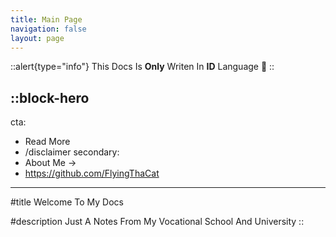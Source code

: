 ```yaml
---
title: Main Page
navigation: false
layout: page
---
```


::alert{type="info"}
This Docs Is **Only** Writen In **ID** Language :grimacing:
::

::block-hero
---
cta:
  - Read More
  - /disclaimer
secondary:
  - About Me →
  - https://github.com/FlyingThaCat
---

#title
Welcome To My Docs

#description
Just A Notes From My Vocational School And University
::

